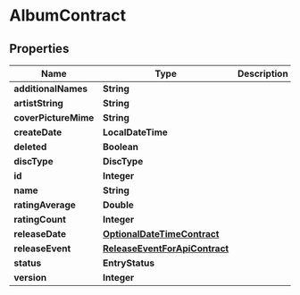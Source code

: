 

# AlbumContract


## Properties

| Name | Type | Description | Notes |
|------------ | ------------- | ------------- | -------------|
|**additionalNames** | **String** |  |  [optional] |
|**artistString** | **String** |  |  [optional] |
|**coverPictureMime** | **String** |  |  [optional] |
|**createDate** | **LocalDateTime** |  |  [optional] |
|**deleted** | **Boolean** |  |  [optional] |
|**discType** | **DiscType** |  |  [optional] |
|**id** | **Integer** |  |  [optional] |
|**name** | **String** |  |  [optional] |
|**ratingAverage** | **Double** |  |  [optional] |
|**ratingCount** | **Integer** |  |  [optional] |
|**releaseDate** | [**OptionalDateTimeContract**](OptionalDateTimeContract.md) |  |  [optional] |
|**releaseEvent** | [**ReleaseEventForApiContract**](ReleaseEventForApiContract.md) |  |  [optional] |
|**status** | **EntryStatus** |  |  [optional] |
|**version** | **Integer** |  |  [optional] |



